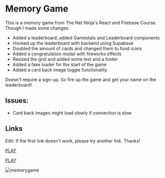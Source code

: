 
# Memory Game
This is a memory game from The Net Ninja's React and Firebase Course.
Though I made some changes:

* Added a leaderboard; added Gamestats and Leaderboard components
* Hooked up the leaderboard with backend using Supabase
* Doubled the amount of cards and changed them to food icons
* Added a congratulation modal with fireworks effects
* Resized the grid and added some text and a footer
* Added a fake loader for the start of the game
* Added a card back image toggle functionality

Doesn't require a sign-up. So fire up the game and get your name on the leaderboard!

## Issues:

* Card back images might load slowly if connection is slow

## Links

Edit: If the first link doesn't work, please try another link. Thanks!


<a href="https://memory-game-topaz-pi.vercel.app/">PLAY</a>

<a href="https://stately-sopapillas-6909d9.netlify.app/">PLAY</a>



![memorygame](https://github.com/user-attachments/assets/878a941a-47a4-47b1-aa13-9856eba0e333)

</div>
